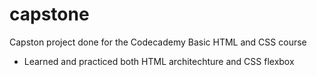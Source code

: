 # capstone
Capston project done for the Codecademy Basic HTML and CSS course

- Learned and practiced both HTML architechture and CSS flexbox

